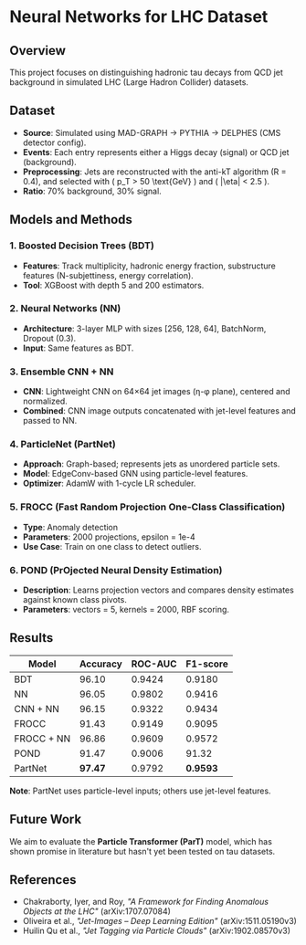 # Neural Networks for LHC Dataset

## Overview

This project focuses on distinguishing hadronic tau decays from QCD jet background in simulated LHC (Large Hadron Collider) datasets.

## Dataset

- **Source**: Simulated using MAD-GRAPH → PYTHIA → DELPHES (CMS detector config).
- **Events**: Each entry represents either a Higgs decay (signal) or QCD jet (background).
- **Preprocessing**: Jets are reconstructed with the anti-kT algorithm (R = 0.4), and selected with \( p_T > 50 \text{GeV} \) and \( |\eta| < 2.5 \).
- **Ratio**: 70% background, 30% signal.

## Models and Methods

### 1. Boosted Decision Trees (BDT)
- **Features**: Track multiplicity, hadronic energy fraction, substructure features (N-subjettiness, energy correlation).
- **Tool**: XGBoost with depth 5 and 200 estimators.

### 2. Neural Networks (NN)
- **Architecture**: 3-layer MLP with sizes [256, 128, 64], BatchNorm, Dropout (0.3).
- **Input**: Same features as BDT.

### 3. Ensemble CNN + NN
- **CNN**: Lightweight CNN on 64×64 jet images (η-φ plane), centered and normalized.
- **Combined**: CNN image outputs concatenated with jet-level features and passed to NN.

### 4. ParticleNet (PartNet)
- **Approach**: Graph-based; represents jets as unordered particle sets.
- **Model**: EdgeConv-based GNN using particle-level features.
- **Optimizer**: AdamW with 1-cycle LR scheduler.

### 5. FROCC (Fast Random Projection One-Class Classification)
- **Type**: Anomaly detection
- **Parameters**: 2000 projections, epsilon = 1e-4
- **Use Case**: Train on one class to detect outliers.

### 6. POND (PrOjected Neural Density Estimation)
- **Description**: Learns projection vectors and compares density estimates against known class pivots.
- **Parameters**: vectors = 5, kernels = 2000, RBF scoring.

## Results

| Model        | Accuracy | ROC-AUC | F1-score |
|--------------|----------|---------|----------|
| BDT          | 96.10    | 0.9424  | 0.9180   |
| NN           | 96.05    | 0.9802  | 0.9416   |
| CNN + NN     | 96.15    | 0.9322  | 0.9434   |
| FROCC        | 91.43    | 0.9149  | 0.9095   |
| FROCC + NN   | 96.86    | 0.9609  | 0.9572   |
| POND         | 91.47    | 0.9006  | 91.32    |
| PartNet      | **97.47**| 0.9792  | **0.9593**|

**Note**: PartNet uses particle-level inputs; others use jet-level features.

## Future Work

We aim to evaluate the **Particle Transformer (ParT)** model, which has shown promise in literature but hasn't yet been tested on tau datasets.

## References

- Chakraborty, Iyer, and Roy, _"A Framework for Finding Anomalous Objects at the LHC"_ (arXiv:1707.07084)
- Oliveira et al., _"Jet-Images – Deep Learning Edition"_ (arXiv:1511.05190v3)
- Huilin Qu et al., _"Jet Tagging via Particle Clouds"_ (arXiv:1902.08570v3)
